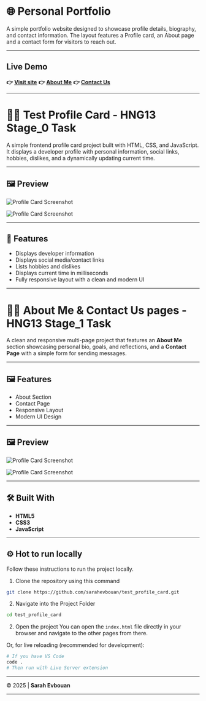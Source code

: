 # 🌐 Personal Portfolio

A simple portfolio website designed to showcase profile details, biography, and contact information. The layout features a Profile card, an About page and a contact form for visitors to reach out.

---

## Live Demo

**👉 [Visit site](https://sarahevbouan.github.io/test_profile_card/)**
**👉 [About Me](https://sarahevbouan.github.io/test_profile_card/pages/aboutMe.html)**
**👉 [Contact Us](https://sarahevbouan.github.io/test_profile_card/pages/contactUs.html)**

---

# 👩‍💻 Test Profile Card - HNG13 Stage_0 Task

A simple frontend profile card project built with HTML, CSS, and JavaScript.  
It displays a developer profile with personal information, social links, hobbies, dislikes, and a dynamically updating current time.

---

## 🖼️ Preview

![Profile Card Screenshot](/images/profile_card_screenshot.png)

![Profile Card Screenshot](/images/profile_card_screenshot2.png)

---

## 🧩 Features

- Displays developer information
- Displays social media/contact links
- Lists hobbies and dislikes
- Displays current time in milliseconds
- Fully responsive layout with a clean and modern UI

---

# 👩‍💻 About Me & Contact Us pages - HNG13 Stage_1 Task

A clean and responsive multi-page project that features an **About Me** section showcasing personal bio, goals, and reflections, and a **Contact Page** with a simple form for sending messages.

---

## 🖼️ Features

- About Section
- Contact Page
- Responsive Layout
- Modern UI Design

---

## 🖼️ Preview

![Profile Card Screenshot](/images/about_page_screenshot.png)

![Profile Card Screenshot](/images/contact_page_screenshot.png)

---

## 🛠️ Built With

- **HTML5**
- **CSS3**
- **JavaScript**

---

## ⚙️ Hot to run locally

Follow these instructions to run the project locally.

1. Clone the repository using this command

```bash
git clone https://github.com/sarahevbouan/test_profile_card.git
```

2. Navigate into the Project Folder

```bash
cd test_profile_card
```

2. Open the project
   You can open the `index.html` file directly in your browser and navigate to the other pages from there.

Or, for live reloading (recommended for development):

```bash
# If you have VS Code
code .
# Then run with Live Server extension
```

---

© 2025 | **Sarah Evbouan**

---
